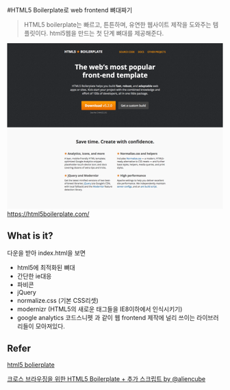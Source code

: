 #HTML5 Boilerplate로 web frontend 뼈대짜기
> HTML5 boilerplate는 빠르고, 튼튼하며, 유연한 웹사이트 제작을 도와주는 템플릿이다.
> html5웹을 만드는 첫 단계 뼈대를 제공해준다.

![boilerplate image](../img/html5-boilerplate/1.png "boilerplate image")
https://html5boilerplate.com/

## What is it?
다운을 받아 index.html을 보면
- html5에 최적화된 뼈대
- 간단한 ie대응
- 파비콘
- jQuery
- normalize.css (기본 CSS리셋)
- modernizr (HTML5의 새로운 태그들을 IE8이하에서 인식시키기)
- google analytics 코드스니펫
과 같이 웹 frontend 제작에 널리 쓰이는 라이브러리들이 모아져있다.


## Refer
[html5 bolierplate](https://html5boilerplate.com/)

[크로스 브라우징을 위한 HTML5 Boilerplate + 추가 스크립트 by @aliencube](http://blog.aliencube.org/ko/2013/07/28/html5-boilerplate-and-more-for-seamless-cross-browsing/)
